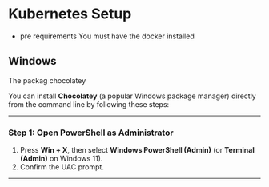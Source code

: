 
# Kubernetes Setup

- pre requirements
You must have the docker installed

## Windows

The packag  chocolatey

You can install **Chocolatey** (a popular Windows package manager) directly from the command line by following these steps:

---

### **Step 1: Open PowerShell as Administrator**

1. Press **Win + X**, then select **Windows PowerShell (Admin)** (or **Terminal (Admin)** on Windows 11).
2. Confirm the UAC prompt.

---
